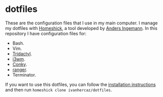 # dotfiles

These are the configuration files that I use in my main computer. I manage my dotfiles with [Homeshick](https://github.com/andsens/homeshick/), a tool developed by [Anders Ingemann](https://github.com/andsens). In this repository I have configuration files for:

  - Bash.
  - Vim.
  - [Tridactyl](https://github.com/tridactyl/tridactyl).
  - [i3wm](https://github.com/i3/i3).
  - [Conky](https://github.com/brndnmtthws/conky).
  - [ranger](https://github.com/ranger/ranger).
  - Terminator.

If you want to use this dotfiles, you can follow the [installation instructions](https://github.com/andsens/homeshick/wiki/Installation) and then run `homeshick clone ivanhercaz/dotfiles`.
